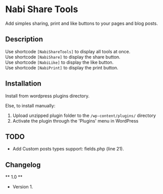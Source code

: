 # Nabi Share Tools

Add simples sharing, print and like buttons to your pages and blog posts.

## Description
Use shortcode ```[NabiShareTools]``` to display all tools at once.<br>
Use shortcode ```[NabiShare]``` to display the share button.<br>
Use shortcode ```[NabiLike]``` to display the like button.<br>
Use shortcode ```[NabiPrint]``` to display the print button.

## Installation
Install from wordpress plugins directory.

Else, to install manually:

1. Upload unzipped plugin folder to the `/wp-content/plugins/` directory
1. Activate the plugin through the 'Plugins' menu in WordPress


## TODO
* Add Custom posts types support: fields.php (line 21).


## Changelog

** 1.0 **
* Version 1.
